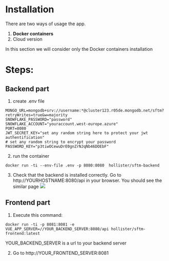 # Installation

There are two ways of usage the app.
1. **Docker containers**
2. Cloud version

In this section we will consider only the Docker containers installation


# Steps:

## Backend part

1. create .env file

```
MONGO_URL=mongodb+srv://username:*@cluster123.r05de.mongodb.net/sftm?retryWrites=true&w=majority
SNOWFLAKE_PASSWORD="password"
SNOWFLAKE_ACCOUNT="youraccount.west-europe.azure"
PORT=8080
JWT_SECRET_KEY="set any random string here to protect your jwt authentification"
# set any random string to encrypt your password
PASSWORD_KEY="p3tiwOCewuDrE0gnZrNJqNb46DOEbF"
```

2. run the container
```
docker run -ti --env-file .env -p 8080:8080  hollister/sftm-backend
```

3. Check that the backend is installed correctly. Go to http://YOURHOSTNAME:8080/api in your browser. You should see the similar page
![](https://firebasestorage.googleapis.com/v0/b/snowflake-test-manager.appspot.com/o/backend%2Fbackend.jpg?alt=media&token=fe784267-bf65-4e99-b5a7-2903133fec72)

## Frontend part

1. Execute this command:
```
docker run -ti -p 8081:8081 -e VUE_APP_SERVER=//YOUR_BACKEND_SERVER:8080/api hollister/sftm-frontend:latest
```

YOUR_BACKEND_SERVER is a url to your backend server

2. Go to http://YOUR_FRONTEND_SERVER:8081